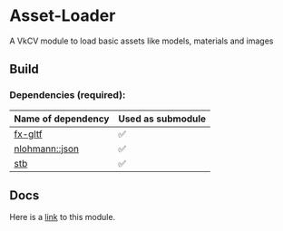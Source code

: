 # Asset-Loader

A VkCV module to load basic assets like models, materials and images

## Build

### Dependencies (required):

| Name of dependency | Used as submodule |
|----------------------------------------------------|---|
| [fx-gltf](https://github.com/jessey-git/fx-gltf)   | ✅ |
| [nlohmann::json](https://github.com/nlohmann/json) | ✅ |
| [stb](https://github.com/nothings/stb)             | ✅ |

## Docs

Here is a [link](https://vkcv.de/develop/group__vkcv__asset.html) to this module.
